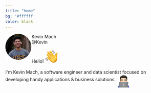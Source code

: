 ```yaml
---
title: "home"
bg: '#ffffff'
color: black
---
```


<div class="intro-container">
<img src="img/pfp.png" align="left">
<div id="relative-name">Kevin Mach
<i class="fa fa-check-circle fa-2x" color="blue"></i>
</div>
<div id="relative-at">@Kevin
</div>

<div class="intro-text">
<br />
Hello! <img src="img/wave.png" align="bottom" width="40px" height="40px"/><br />
<br />
I'm Kevin Mach, a software engineer and data scientist focused on developing handy applications &amp; business solutions. <img src="img/appletechnologist.png" align="middle" width="40px" height="40px"/> 
</div>
</div>
